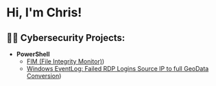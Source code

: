 <h1>Hi, I'm Chris! </h1>

<h2>👨‍💻 Cybersecurity Projects:</h2>


- <b>PowerShell</b>
  - [FIM (File Integrity Monitor)](https://github.com/Chrisilod/FileIntegrityMonitor))
  - [Windows EventLog: Failed RDP Logins Source IP to full GeoData Conversion](https://github.com/Chrisilod/Sentinel-Lab))



<!--
**joshmadakor1/joshmadakor1** is a ✨ _special_ ✨ repository because its `README.md` (this file) appears on your GitHub profile.

Here are some ideas to get you started:

- 🔭 I’m currently working on ...
- 🌱 I’m currently learning ...
- 👯 I’m looking to collaborate on ...
- 🤔 I’m looking for help with ...
- 💬 Ask me about ...
- 📫 How to reach me: ...
- 😄 Pronouns: ...
- ⚡ Fun fact: ...
-->
